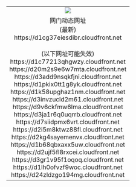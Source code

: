 ﻿<table>
  <tr></tr>
  <tr><td colspan=2 align=center><img src="https://d1cg37eiesdibr.cloudfront.net/Up/oGate.jpg" /></td></tr>
  <tr><td colspan=2 align=center>网门动态网址<br/>(最新)
<br>https://d1cg37eiesdibr.cloudfront.net
<br/><br/>(以下网址可能失效)
<br>https://d1c77213qhgwzy.cloudfront.net
<br>https://d20m2s9e6w7mta.cloudfront.net
<br>https://d3add9nsqkfjni.cloudfront.net
<br>https://d1pkix0tt1g8yk.cloudfront.net
<br>https://d1k58upghaz1nm.cloudfront.net
<br>https://d3invzucld2m61.cloudfront.net
<br>https://d9v6ckfmw6lma.cloudfront.net
<br>https://d3ja1r6q0uqrrb.cloudfront.net
<br>https://d7siidpmx6vrt.cloudfront.net
<br>https://d2i5m8ktwz88fl.cloudfront.net
<br>https://d2kg4sayemenvx.cloudfront.net
<br>https://d1b68qbxaxx5uw.cloudfront.net
<br>https://d2ujf5fl8rxcei.cloudfront.net
<br>https://d3gr1v95f1oqoq.cloudfront.net
<br>https://d1lh0ofvzf9woc.cloudfront.net
<br>https://d24zldzgo194mg.cloudfront.net
    </td>
  </tr>
</table>
